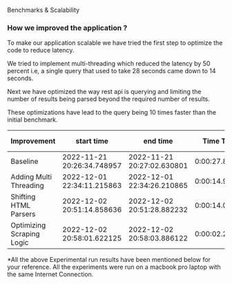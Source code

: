 Benchmarks & Scalability

### How we improved the application ?
To make our application scalable we have tried the first step to optimize the code to reduce latency. 

We tried to implement multi-threading which reduced the latency by 50 percent i.e, a single query that used to take 28 seconds came down to 14 seconds. 

Next we have optimized the way rest api is querying and limiting the number of results being parsed beyond the required number of results. 

These optimizations have lead to the query being 10 times faster than the initial benchmark.

| Improvement               | start time                 | end time                   | Time Taken    | Increase Factor |
|---------------------------|----------------------------|----------------------------|---------------|-----------------|
| Baseline                  | 2022-11-21 20:26:34.748957 | 2022-11-21 20:27:02.630801 | 0:00:27.881844 | x1              |
| Adding Multi Threading    | 2022-12-01 22:34:11.215863 | 2022-12-01 22:34:26.210865 | 0:00:14.995002 | x1.85           |
| Shifting HTML Parsers     | 2022-12-02 20:51:14.858636 | 2022-12-02 20:51:28.882232 | 0:00:14.023596 | x2              |
| Optimizing Scraping Logic | 2022-12-02 20:58:01.622125 | 2022-12-02 20:58:03.886122 | 0:00:02.263997 | x12.3           |

*All the above Experimental run results have been mentioned below for your reference. All the experiments were run on a macbook pro laptop with the same Internet Connection.


